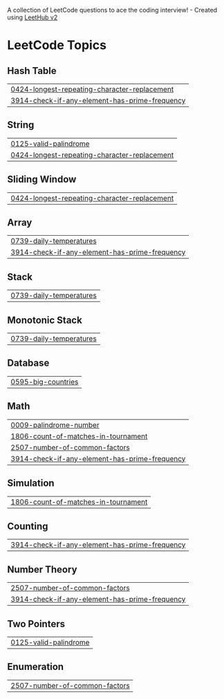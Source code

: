 A collection of LeetCode questions to ace the coding interview! - Created using [LeetHub v2](https://github.com/arunbhardwaj/LeetHub-2.0)
<!---LeetCode Topics Start-->
# LeetCode Topics
## Hash Table
|  |
| ------- |
| [0424-longest-repeating-character-replacement](https://github.com/christin-johny/leetcode-solutions/tree/master/0424-longest-repeating-character-replacement) |
| [3914-check-if-any-element-has-prime-frequency](https://github.com/christin-johny/leetcode-solutions/tree/master/3914-check-if-any-element-has-prime-frequency) |
## String
|  |
| ------- |
| [0125-valid-palindrome](https://github.com/christin-johny/leetcode-solutions/tree/master/0125-valid-palindrome) |
| [0424-longest-repeating-character-replacement](https://github.com/christin-johny/leetcode-solutions/tree/master/0424-longest-repeating-character-replacement) |
## Sliding Window
|  |
| ------- |
| [0424-longest-repeating-character-replacement](https://github.com/christin-johny/leetcode-solutions/tree/master/0424-longest-repeating-character-replacement) |
## Array
|  |
| ------- |
| [0739-daily-temperatures](https://github.com/christin-johny/leetcode-solutions/tree/master/0739-daily-temperatures) |
| [3914-check-if-any-element-has-prime-frequency](https://github.com/christin-johny/leetcode-solutions/tree/master/3914-check-if-any-element-has-prime-frequency) |
## Stack
|  |
| ------- |
| [0739-daily-temperatures](https://github.com/christin-johny/leetcode-solutions/tree/master/0739-daily-temperatures) |
## Monotonic Stack
|  |
| ------- |
| [0739-daily-temperatures](https://github.com/christin-johny/leetcode-solutions/tree/master/0739-daily-temperatures) |
## Database
|  |
| ------- |
| [0595-big-countries](https://github.com/christin-johny/leetcode-solutions/tree/master/0595-big-countries) |
## Math
|  |
| ------- |
| [0009-palindrome-number](https://github.com/christin-johny/leetcode-solutions/tree/master/0009-palindrome-number) |
| [1806-count-of-matches-in-tournament](https://github.com/christin-johny/leetcode-solutions/tree/master/1806-count-of-matches-in-tournament) |
| [2507-number-of-common-factors](https://github.com/christin-johny/leetcode-solutions/tree/master/2507-number-of-common-factors) |
| [3914-check-if-any-element-has-prime-frequency](https://github.com/christin-johny/leetcode-solutions/tree/master/3914-check-if-any-element-has-prime-frequency) |
## Simulation
|  |
| ------- |
| [1806-count-of-matches-in-tournament](https://github.com/christin-johny/leetcode-solutions/tree/master/1806-count-of-matches-in-tournament) |
## Counting
|  |
| ------- |
| [3914-check-if-any-element-has-prime-frequency](https://github.com/christin-johny/leetcode-solutions/tree/master/3914-check-if-any-element-has-prime-frequency) |
## Number Theory
|  |
| ------- |
| [2507-number-of-common-factors](https://github.com/christin-johny/leetcode-solutions/tree/master/2507-number-of-common-factors) |
| [3914-check-if-any-element-has-prime-frequency](https://github.com/christin-johny/leetcode-solutions/tree/master/3914-check-if-any-element-has-prime-frequency) |
## Two Pointers
|  |
| ------- |
| [0125-valid-palindrome](https://github.com/christin-johny/leetcode-solutions/tree/master/0125-valid-palindrome) |
## Enumeration
|  |
| ------- |
| [2507-number-of-common-factors](https://github.com/christin-johny/leetcode-solutions/tree/master/2507-number-of-common-factors) |
<!---LeetCode Topics End-->